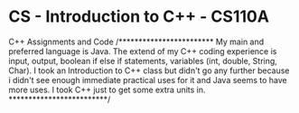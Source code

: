 # CS - Introduction to C++ - CS110A 
C++ Assignments and Code 
/************************
My main and preferred language is Java. The extend of my C++ coding experience is input, output, boolean if else if statements, variables (int, double, String, Char). I took an Introduction to C++ class but didn't go any further because i didn't see enough immediate practical uses for it and Java seems to have more uses. I took C++ just to get some extra units in. 
*************************/ 
